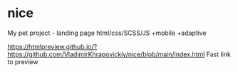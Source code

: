 # nice
My pet project - landing page html/css/SCSS/JS +mobile +adaptive

https://htmlpreview.github.io/?https://github.com/VladimirKhrapovickiy/nice/blob/main/index.html Fast link to preview
